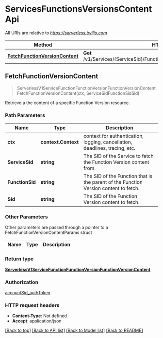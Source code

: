 # ServicesFunctionsVersionsContentApi

All URIs are relative to *https://serverless.twilio.com*

Method | HTTP request | Description
------------- | ------------- | -------------
[**FetchFunctionVersionContent**](ServicesFunctionsVersionsContentApi.md#FetchFunctionVersionContent) | **Get** /v1/Services/{ServiceSid}/Functions/{FunctionSid}/Versions/{Sid}/Content | 



## FetchFunctionVersionContent

> ServerlessV1ServiceFunctionFunctionVersionFunctionVersionContent FetchFunctionVersionContent(ctx, ServiceSidFunctionSidSid)



Retrieve a the content of a specific Function Version resource.

### Path Parameters


Name | Type | Description
------------- | ------------- | -------------
**ctx** | **context.Context** | context for authentication, logging, cancellation, deadlines, tracing, etc.
**ServiceSid** | **string** | The SID of the Service to fetch the Function Version content from.
**FunctionSid** | **string** | The SID of the Function that is the parent of the Function Version content to fetch.
**Sid** | **string** | The SID of the Function Version content to fetch.

### Other Parameters

Other parameters are passed through a pointer to a FetchFunctionVersionContentParams struct


Name | Type | Description
------------- | ------------- | -------------

### Return type

[**ServerlessV1ServiceFunctionFunctionVersionFunctionVersionContent**](ServerlessV1ServiceFunctionFunctionVersionFunctionVersionContent.md)

### Authorization

[accountSid_authToken](../README.md#accountSid_authToken)

### HTTP request headers

- **Content-Type**: Not defined
- **Accept**: application/json

[[Back to top]](#) [[Back to API list]](../README.md#documentation-for-api-endpoints)
[[Back to Model list]](../README.md#documentation-for-models)
[[Back to README]](../README.md)

